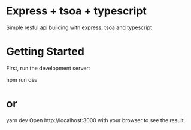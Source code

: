 # Express + tsoa + typescript
Simple resful api building with express, tsoa and typescript

# Getting Started
First, run the development server:

npm run dev
# or
yarn dev
Open http://localhost:3000 with your browser to see the result.
